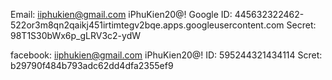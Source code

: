 Email:
iiphukien@gmail.com
iPhuKien20@!
Google
ID: 445632322462-522or3m8qn2qaikj451irtimtegv2bqe.apps.googleusercontent.com
Secret: 98T1S30bWx6p_gLRV3c2-ydW

facebook:
iiphukien@gmail.com
iPhuKien20@!
ID: 595244321434114
Scret: b29790f484b793adc62dd4dfa2355ef9